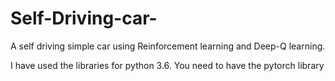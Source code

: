 # Self-Driving-car-
A self driving simple car using Reinforcement learning and Deep-Q learning.

I have used the libraries for python 3.6.
You need to have the pytorch library
